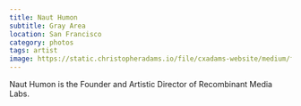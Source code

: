 ```yaml
---
title: Naut Humon
subtitle: Gray Area
location: San Francisco
category: photos
tags: artist
image: https://static.christopheradams.io/file/cxadams-website/medium/flickr/1864/43824763384_2de34e9632_k.jpg
---
```


Naut Humon is the Founder and Artistic Director of Recombinant Media Labs.
